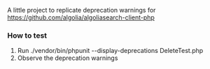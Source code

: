 A little project to replicate deprecation warnings for https://github.com/algolia/algoliasearch-client-php

### How to test
1. Run  ./vendor/bin/phpunit --display-deprecations DeleteTest.php
2. Observe the deprecation warnings
